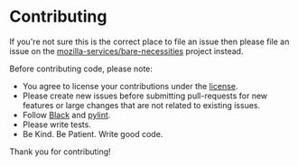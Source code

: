 # Contributing

If you're not sure this is the correct place to file an issue
then please file an issue on the
[mozilla-services/bare-necessities](https://github.com/mozilla-services/bare-necessities/issues/new)
project instead.

Before contributing code, please note:

-  You agree to license your contributions under the [license](https://github.com/mozilla-services/bare-necessities/blob/master/LICENSE).
-  Please create new issues before submitting pull-requests for new features or
   large changes that are not related to existing issues.
-  Follow [Black](https://black.readthedocs.io/en/stable/)
   and [pylint](https://www.pylint.org/).
-  Please write tests.
-  Be Kind. Be Patient. Write good code.

Thank you for contributing!

